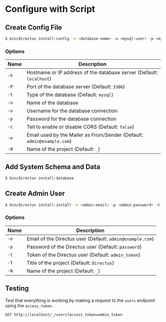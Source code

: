 # Configure with Script

## Create Config File

```bash
$ bin/directus install:config -n <database-name> -u <mysql-user> -p <mysql-password>
```

### Options

| Name    | Description                                                           |
|---------|-----------------------------------------------------------------------|
| `-h`    | Hostname or IP address of the database server (Default: `localhost`)  |
| `-P`    | Port of the database server (Default: `3306`)                         |
| `-t`    | Type of the database (Default: `mysql`)                               |
| `-n`    | Name of the database                                                  |
| `-u`    | Username for the database connection                                  |
| `-p`    | Password for the database connection                                  |
| `-c`    | Tell to enable or disable CORS (Default: `false`)                     |
| `-e`    | Email used by the Mailer as From/Sender (Default: `admin@example.com`)|
| `-N`    | Name of the project (Default: `_`)                                    |

## Add System Schema and Data

```bash
$ bin/directus install:database
```

## Create Admin User

```bash
$ bin/directus install:install -e <admin-email> -p <admin-password> -t <project-title>
```

### Options

| Name    | Description                                                           |
|---------|-----------------------------------------------------------------------|
| `-e`    | Email of the Directus user (Default: `admin@example.com`)             |
| `-p`    | Password of the Directus user (Default: `password`)                   |
| `-t`    | Token of the Directus user (Default: `admin_token`)                   |
| `-T`    | Title of the project (Default: `Directus`)                            |
| `-N`    | Name of the project (Default: `_`)                                    |

## Testing

Test that everything is working by making a request to the `users` endpoint using the `access_token`.

```
GET http://localhost/_/users?access_token=admin_token
```
